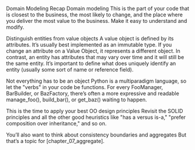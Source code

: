 Domain Modeling Recap
Domain modeling
This is the part of your code that is closest to the business, the most likely to change, and the place where you deliver the most value to the business. Make it easy to understand and modify.

Distinguish entities from value objects
A value object is defined by its attributes. It’s usually best implemented as an immutable type. If you change an attribute on a Value Object, it represents a different object. In contrast, an entity has attributes that may vary over time and it will still be the same entity. It’s important to define what does uniquely identify an entity (usually some sort of name or reference field).

Not everything has to be an object
Python is a multiparadigm language, so let the "verbs" in your code be functions. For every FooManager, BarBuilder, or BazFactory, there’s often a more expressive and readable manage_foo(), build_bar(), or get_baz() waiting to happen.

This is the time to apply your best OO design principles
Revisit the SOLID principles and all the other good heuristics like "has a versus is-a," "prefer composition over inheritance," and so on.

You’ll also want to think about consistency boundaries and aggregates
But that’s a topic for [chapter_07_aggregate].<Paste>
